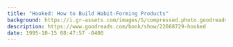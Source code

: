 ```yaml
---
title: "Hooked: How to Build Habit-Forming Products"
background: https://i.gr-assets.com/images/S/compressed.photo.goodreads.com/books/1407112405l/22668729._SY75_.jpg
description: https://www.goodreads.com/book/show/22668729-hooked
date: 1995-10-15 08:47:57 -0400
---
```

